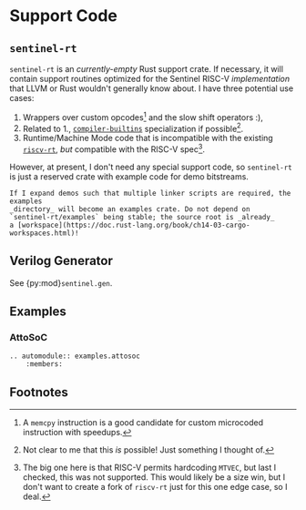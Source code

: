 # Support Code

## `sentinel-rt`

`sentinel-rt` is an _currently-empty_ Rust support crate. If necessary, it will
contain support routines optimized for the Sentinel RISC-V _implementation_
that LLVM or Rust wouldn't generally know about. I have three potential use
cases:

1. Wrappers over custom opcodes[^1] and the slow shift operators :),
2. Related to 1., [`compiler-builtins`](https://github.com/rust-lang/compiler-builtins)
   specialization if possible[^2].
3. Runtime/Machine Mode code that is incompatible with the existing
   [`riscv-rt`](https://github.com/rust-embedded/riscv/tree/master/riscv-rt),
   _but_ compatible with the RISC-V spec[^3].

However, at present, I don't need any special support code, so `sentinel-rt`
is just a reserved crate with example code for demo bitstreams.

```{note}
If I expand demos such that multiple linker scripts are required, the examples
_directory_ will become an examples crate. Do not depend on
`sentinel-rt/examples` being stable; the source root is _already_
a [workspace](https://doc.rust-lang.org/book/ch14-03-cargo-workspaces.html)!
```

## Verilog Generator

See {py:mod}`sentinel.gen`.

## Examples

### AttoSoC

```{eval-rst}
.. automodule:: examples.attosoc
    :members:
```

## Footnotes

[^1]: A `memcpy` instruction is a good candidate for custom microcoded instruction
   with speedups.
[^2]: Not clear to me that this _is_ possible! Just something I thought of.
[^3]: The big one here is that RISC-V permits hardcoding `MTVEC`, but last I
      checked, this was not supported. This would likely be a size win, but
      I don't want to create a fork of `riscv-rt` just for this one edge case,
      so I deal.
